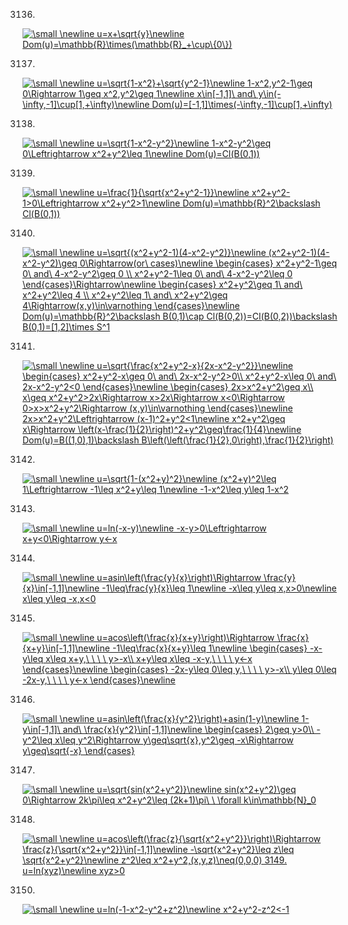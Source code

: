 3136.

<a href="https://www.codecogs.com/eqnedit.php?latex=\inline&space;\dpi{120}&space;\small&space;\newline&space;u=x&plus;\sqrt{y}\newline&space;Dom(u)=\mathbb{R}\times(\mathbb{R}_&plus;\cup\{0\})" target="_blank"><img src="https://latex.codecogs.com/gif.latex?\inline&space;\dpi{120}&space;\small&space;\newline&space;u=x&plus;\sqrt{y}\newline&space;Dom(u)=\mathbb{R}\times(\mathbb{R}_&plus;\cup\{0\})" title="\small \newline u=x+\sqrt{y}\newline Dom(u)=\mathbb{R}\times(\mathbb{R}_+\cup\{0\})" /></a>

3137.

<a href="https://www.codecogs.com/eqnedit.php?latex=\inline&space;\dpi{120}&space;\small&space;\newline&space;u=\sqrt{1-x^2}&plus;\sqrt{y^2-1}\newline&space;1-x^2,y^2-1\geq&space;0\Rightarrow&space;1\geq&space;x^2,y^2\geq&space;1\newline&space;x\in[-1,1]\&space;and\&space;y\in(-\infty,-1]\cup[1,&plus;\infty)\newline&space;Dom(u)=[-1,1]\times(-\infty,-1]\cup[1,&plus;\infty)" target="_blank"><img src="https://latex.codecogs.com/gif.latex?\inline&space;\dpi{120}&space;\small&space;\newline&space;u=\sqrt{1-x^2}&plus;\sqrt{y^2-1}\newline&space;1-x^2,y^2-1\geq&space;0\Rightarrow&space;1\geq&space;x^2,y^2\geq&space;1\newline&space;x\in[-1,1]\&space;and\&space;y\in(-\infty,-1]\cup[1,&plus;\infty)\newline&space;Dom(u)=[-1,1]\times(-\infty,-1]\cup[1,&plus;\infty)" title="\small \newline u=\sqrt{1-x^2}+\sqrt{y^2-1}\newline 1-x^2,y^2-1\geq 0\Rightarrow 1\geq x^2,y^2\geq 1\newline x\in[-1,1]\ and\ y\in(-\infty,-1]\cup[1,+\infty)\newline Dom(u)=[-1,1]\times(-\infty,-1]\cup[1,+\infty)" /></a>

3138.

<a href="https://www.codecogs.com/eqnedit.php?latex=\inline&space;\dpi{120}&space;\small&space;\newline&space;u=\sqrt{1-x^2-y^2}\newline&space;1-x^2-y^2\geq&space;0\Leftrightarrow&space;x^2&plus;y^2\leq&space;1\newline&space;Dom(u)=Cl(B(0,1))" target="_blank"><img src="https://latex.codecogs.com/gif.latex?\inline&space;\dpi{120}&space;\small&space;\newline&space;u=\sqrt{1-x^2-y^2}\newline&space;1-x^2-y^2\geq&space;0\Leftrightarrow&space;x^2&plus;y^2\leq&space;1\newline&space;Dom(u)=Cl(B(0,1))" title="\small \newline u=\sqrt{1-x^2-y^2}\newline 1-x^2-y^2\geq 0\Leftrightarrow x^2+y^2\leq 1\newline Dom(u)=Cl(B(0,1))" /></a>

3139.

<a href="https://www.codecogs.com/eqnedit.php?latex=\inline&space;\dpi{120}&space;\small&space;\newline&space;u=\frac{1}{\sqrt{x^2&plus;y^2-1}}\newline&space;x^2&plus;y^2-1>0\Leftrightarrow&space;x^2&plus;y^2>1\newline&space;Dom(u)=\mathbb{R}^2\backslash&space;Cl(B(0,1))" target="_blank"><img src="https://latex.codecogs.com/gif.latex?\inline&space;\dpi{120}&space;\small&space;\newline&space;u=\frac{1}{\sqrt{x^2&plus;y^2-1}}\newline&space;x^2&plus;y^2-1>0\Leftrightarrow&space;x^2&plus;y^2>1\newline&space;Dom(u)=\mathbb{R}^2\backslash&space;Cl(B(0,1))" title="\small \newline u=\frac{1}{\sqrt{x^2+y^2-1}}\newline x^2+y^2-1>0\Leftrightarrow x^2+y^2>1\newline Dom(u)=\mathbb{R}^2\backslash Cl(B(0,1))" /></a>

3140.

<a href="https://www.codecogs.com/eqnedit.php?latex=\inline&space;\dpi{120}&space;\small&space;\newline&space;u=\sqrt{(x^2&plus;y^2-1)(4-x^2-y^2)}\newline&space;(x^2&plus;y^2-1)(4-x^2-y^2)\geq&space;0\Rightarrow(or\&space;cases)\newline&space;\begin{cases}&space;x^2&plus;y^2-1\geq&space;0\&space;and\&space;4-x^2-y^2\geq&space;0&space;\\&space;x^2&plus;y^2-1\leq&space;0\&space;and\&space;4-x^2-y^2\leq&space;0&space;\end{cases}\Rightarrow\newline&space;\begin{cases}&space;x^2&plus;y^2\geq&space;1\&space;and\&space;x^2&plus;y^2\leq&space;4&space;\\&space;x^2&plus;y^2\leq&space;1\&space;and\&space;x^2&plus;y^2\geq&space;4\Rightarrow(x,y)\in\varnothing&space;\end{cases}\newline&space;Dom(u)=\mathbb{R}^2\backslash&space;B(0,1)\cap&space;Cl(B(0,2))=Cl(B(0,2))\backslash&space;B(0,1)=[1,2]\times&space;S^1" target="_blank"><img src="https://latex.codecogs.com/gif.latex?\inline&space;\dpi{120}&space;\small&space;\newline&space;u=\sqrt{(x^2&plus;y^2-1)(4-x^2-y^2)}\newline&space;(x^2&plus;y^2-1)(4-x^2-y^2)\geq&space;0\Rightarrow(or\&space;cases)\newline&space;\begin{cases}&space;x^2&plus;y^2-1\geq&space;0\&space;and\&space;4-x^2-y^2\geq&space;0&space;\\&space;x^2&plus;y^2-1\leq&space;0\&space;and\&space;4-x^2-y^2\leq&space;0&space;\end{cases}\Rightarrow\newline&space;\begin{cases}&space;x^2&plus;y^2\geq&space;1\&space;and\&space;x^2&plus;y^2\leq&space;4&space;\\&space;x^2&plus;y^2\leq&space;1\&space;and\&space;x^2&plus;y^2\geq&space;4\Rightarrow(x,y)\in\varnothing&space;\end{cases}\newline&space;Dom(u)=\mathbb{R}^2\backslash&space;B(0,1)\cap&space;Cl(B(0,2))=Cl(B(0,2))\backslash&space;B(0,1)=[1,2]\times&space;S^1" title="\small \newline u=\sqrt{(x^2+y^2-1)(4-x^2-y^2)}\newline (x^2+y^2-1)(4-x^2-y^2)\geq 0\Rightarrow(or\ cases)\newline \begin{cases} x^2+y^2-1\geq 0\ and\ 4-x^2-y^2\geq 0 \\ x^2+y^2-1\leq 0\ and\ 4-x^2-y^2\leq 0 \end{cases}\Rightarrow\newline \begin{cases} x^2+y^2\geq 1\ and\ x^2+y^2\leq 4 \\ x^2+y^2\leq 1\ and\ x^2+y^2\geq 4\Rightarrow(x,y)\in\varnothing \end{cases}\newline Dom(u)=\mathbb{R}^2\backslash B(0,1)\cap Cl(B(0,2))=Cl(B(0,2))\backslash B(0,1)=[1,2]\times S^1" /></a>

3141.

<a href="https://www.codecogs.com/eqnedit.php?latex=\inline&space;\dpi{120}&space;\small&space;\newline&space;u=\sqrt{\frac{x^2&plus;y^2-x}{2x-x^2-y^2}}\newline&space;\begin{cases}&space;x^2&plus;y^2-x\geq&space;0\&space;and\&space;2x-x^2-y^2>0\\&space;x^2&plus;y^2-x\leq&space;0\&space;and\&space;2x-x^2-y^2<0&space;\end{cases}\newline&space;\begin{cases}&space;2x>x^2&plus;y^2\geq&space;x\\&space;x\geq&space;x^2&plus;y^2>2x\Rightarrow&space;x>2x\Rightarrow&space;x<0\Rightarrow&space;0>x>x^2&plus;y^2\Rightarrow&space;(x,y)\in\varnothing&space;\end{cases}\newline&space;2x>x^2&plus;y^2\Leftrightarrow&space;(x-1)^2&plus;y^2<1\newline&space;x^2&plus;y^2\geq&space;x\Rightarrow&space;\left(x-\frac{1}{2}\right)^2&plus;y^2\geq\frac{1}{4}\newline&space;Dom(u)=B((1,0),1)\backslash&space;B\left(\left(\frac{1}{2},0\right),\frac{1}{2}\right)" target="_blank"><img src="https://latex.codecogs.com/gif.latex?\inline&space;\dpi{120}&space;\small&space;\newline&space;u=\sqrt{\frac{x^2&plus;y^2-x}{2x-x^2-y^2}}\newline&space;\begin{cases}&space;x^2&plus;y^2-x\geq&space;0\&space;and\&space;2x-x^2-y^2>0\\&space;x^2&plus;y^2-x\leq&space;0\&space;and\&space;2x-x^2-y^2<0&space;\end{cases}\newline&space;\begin{cases}&space;2x>x^2&plus;y^2\geq&space;x\\&space;x\geq&space;x^2&plus;y^2>2x\Rightarrow&space;x>2x\Rightarrow&space;x<0\Rightarrow&space;0>x>x^2&plus;y^2\Rightarrow&space;(x,y)\in\varnothing&space;\end{cases}\newline&space;2x>x^2&plus;y^2\Leftrightarrow&space;(x-1)^2&plus;y^2<1\newline&space;x^2&plus;y^2\geq&space;x\Rightarrow&space;\left(x-\frac{1}{2}\right)^2&plus;y^2\geq\frac{1}{4}\newline&space;Dom(u)=B((1,0),1)\backslash&space;B\left(\left(\frac{1}{2},0\right),\frac{1}{2}\right)" title="\small \newline u=\sqrt{\frac{x^2+y^2-x}{2x-x^2-y^2}}\newline \begin{cases} x^2+y^2-x\geq 0\ and\ 2x-x^2-y^2>0\\ x^2+y^2-x\leq 0\ and\ 2x-x^2-y^2<0 \end{cases}\newline \begin{cases} 2x>x^2+y^2\geq x\\ x\geq x^2+y^2>2x\Rightarrow x>2x\Rightarrow x<0\Rightarrow 0>x>x^2+y^2\Rightarrow (x,y)\in\varnothing \end{cases}\newline 2x>x^2+y^2\Leftrightarrow (x-1)^2+y^2<1\newline x^2+y^2\geq x\Rightarrow \left(x-\frac{1}{2}\right)^2+y^2\geq\frac{1}{4}\newline Dom(u)=B((1,0),1)\backslash B\left(\left(\frac{1}{2},0\right),\frac{1}{2}\right)" /></a>

3142.

<a href="https://www.codecogs.com/eqnedit.php?latex=\inline&space;\dpi{120}&space;\small&space;\newline&space;u=\sqrt{1-(x^2&plus;y)^2}\newline&space;(x^2&plus;y)^2\leq&space;1\Leftrightarrow&space;-1\leq&space;x^2&plus;y\leq&space;1\newline&space;-1-x^2\leq&space;y\leq&space;1-x^2" target="_blank"><img src="https://latex.codecogs.com/gif.latex?\inline&space;\dpi{120}&space;\small&space;\newline&space;u=\sqrt{1-(x^2&plus;y)^2}\newline&space;(x^2&plus;y)^2\leq&space;1\Leftrightarrow&space;-1\leq&space;x^2&plus;y\leq&space;1\newline&space;-1-x^2\leq&space;y\leq&space;1-x^2" title="\small \newline u=\sqrt{1-(x^2+y)^2}\newline (x^2+y)^2\leq 1\Leftrightarrow -1\leq x^2+y\leq 1\newline -1-x^2\leq y\leq 1-x^2" /></a>

3143.

<a href="https://www.codecogs.com/eqnedit.php?latex=\inline&space;\dpi{120}&space;\small&space;\newline&space;u=ln(-x-y)\newline&space;-x-y>0\Leftrightarrow&space;x&plus;y<0\Rightarrow&space;y<-x" target="_blank"><img src="https://latex.codecogs.com/gif.latex?\inline&space;\dpi{120}&space;\small&space;\newline&space;u=ln(-x-y)\newline&space;-x-y>0\Leftrightarrow&space;x&plus;y<0\Rightarrow&space;y<-x" title="\small \newline u=ln(-x-y)\newline -x-y>0\Leftrightarrow x+y<0\Rightarrow y<-x" /></a>

3144.

<a href="https://www.codecogs.com/eqnedit.php?latex=\inline&space;\dpi{120}&space;\small&space;\newline&space;u=asin\left(\frac{y}{x}\right)\Rightarrow&space;\frac{y}{x}\in[-1,1]\newline&space;-1\leq\frac{y}{x}\leq&space;1\newline&space;-x\leq&space;y\leq&space;x,x>0\newline&space;x\leq&space;y\leq&space;-x,x<0" target="_blank"><img src="https://latex.codecogs.com/gif.latex?\inline&space;\dpi{120}&space;\small&space;\newline&space;u=asin\left(\frac{y}{x}\right)\Rightarrow&space;\frac{y}{x}\in[-1,1]\newline&space;-1\leq\frac{y}{x}\leq&space;1\newline&space;-x\leq&space;y\leq&space;x,x>0\newline&space;x\leq&space;y\leq&space;-x,x<0" title="\small \newline u=asin\left(\frac{y}{x}\right)\Rightarrow \frac{y}{x}\in[-1,1]\newline -1\leq\frac{y}{x}\leq 1\newline -x\leq y\leq x,x>0\newline x\leq y\leq -x,x<0" /></a>

3145.

<a href="https://www.codecogs.com/eqnedit.php?latex=\inline&space;\dpi{120}&space;\small&space;\newline&space;u=acos\left(\frac{x}{x&plus;y}\right)\Rightarrow&space;\frac{x}{x&plus;y}\in[-1,1]\newline&space;-1\leq\frac{x}{x&plus;y}\leq&space;1\newline&space;\begin{cases}&space;-x-y\leq&space;x\leq&space;x&plus;y,\&space;\&space;\&space;\&space;y>-x\\&space;x&plus;y\leq&space;x\leq&space;-x-y,\&space;\&space;\&space;\&space;y<-x&space;\end{cases}\newline&space;\begin{cases}&space;-2x-y\leq&space;0\leq&space;y,\&space;\&space;\&space;\&space;y>-x\\&space;y\leq&space;0\leq&space;-2x-y,\&space;\&space;\&space;\&space;y<-x&space;\end{cases}\newline" target="_blank"><img src="https://latex.codecogs.com/gif.latex?\inline&space;\dpi{120}&space;\small&space;\newline&space;u=acos\left(\frac{x}{x&plus;y}\right)\Rightarrow&space;\frac{x}{x&plus;y}\in[-1,1]\newline&space;-1\leq\frac{x}{x&plus;y}\leq&space;1\newline&space;\begin{cases}&space;-x-y\leq&space;x\leq&space;x&plus;y,\&space;\&space;\&space;\&space;y>-x\\&space;x&plus;y\leq&space;x\leq&space;-x-y,\&space;\&space;\&space;\&space;y<-x&space;\end{cases}\newline&space;\begin{cases}&space;-2x-y\leq&space;0\leq&space;y,\&space;\&space;\&space;\&space;y>-x\\&space;y\leq&space;0\leq&space;-2x-y,\&space;\&space;\&space;\&space;y<-x&space;\end{cases}\newline" title="\small \newline u=acos\left(\frac{x}{x+y}\right)\Rightarrow \frac{x}{x+y}\in[-1,1]\newline -1\leq\frac{x}{x+y}\leq 1\newline \begin{cases} -x-y\leq x\leq x+y,\ \ \ \ y>-x\\ x+y\leq x\leq -x-y,\ \ \ \ y<-x \end{cases}\newline \begin{cases} -2x-y\leq 0\leq y,\ \ \ \ y>-x\\ y\leq 0\leq -2x-y,\ \ \ \ y<-x \end{cases}\newline" /></a>

3146.

<a href="https://www.codecogs.com/eqnedit.php?latex=\inline&space;\dpi{120}&space;\small&space;\newline&space;u=asin\left(\frac{x}{y^2}\right)&plus;asin(1-y)\newline&space;1-y\in[-1,1]\&space;and\&space;\frac{x}{y^2}\in[-1,1]\newline&space;\begin{cases}&space;2\geq&space;y>0\\&space;-y^2\leq&space;x\leq&space;y^2\Rightarrow&space;y\geq\sqrt{x},y^2\geq&space;-x\Rightarrow&space;y\geq\sqrt{-x}&space;\end{cases}" target="_blank"><img src="https://latex.codecogs.com/gif.latex?\inline&space;\dpi{120}&space;\small&space;\newline&space;u=asin\left(\frac{x}{y^2}\right)&plus;asin(1-y)\newline&space;1-y\in[-1,1]\&space;and\&space;\frac{x}{y^2}\in[-1,1]\newline&space;\begin{cases}&space;2\geq&space;y>0\\&space;-y^2\leq&space;x\leq&space;y^2\Rightarrow&space;y\geq\sqrt{x},y^2\geq&space;-x\Rightarrow&space;y\geq\sqrt{-x}&space;\end{cases}" title="\small \newline u=asin\left(\frac{x}{y^2}\right)+asin(1-y)\newline 1-y\in[-1,1]\ and\ \frac{x}{y^2}\in[-1,1]\newline \begin{cases} 2\geq y>0\\ -y^2\leq x\leq y^2\Rightarrow y\geq\sqrt{x},y^2\geq -x\Rightarrow y\geq\sqrt{-x} \end{cases}" /></a>

3147.

<a href="https://www.codecogs.com/eqnedit.php?latex=\inline&space;\dpi{120}&space;\small&space;\newline&space;u=\sqrt{sin(x^2&plus;y^2)}\newline&space;sin(x^2&plus;y^2)\geq&space;0\Rightarrow&space;2k\pi\leq&space;x^2&plus;y^2\leq&space;(2k&plus;1)\pi\&space;\&space;\forall&space;k\in\mathbb{N}_0" target="_blank"><img src="https://latex.codecogs.com/gif.latex?\inline&space;\dpi{120}&space;\small&space;\newline&space;u=\sqrt{sin(x^2&plus;y^2)}\newline&space;sin(x^2&plus;y^2)\geq&space;0\Rightarrow&space;2k\pi\leq&space;x^2&plus;y^2\leq&space;(2k&plus;1)\pi\&space;\&space;\forall&space;k\in\mathbb{N}_0" title="\small \newline u=\sqrt{sin(x^2+y^2)}\newline sin(x^2+y^2)\geq 0\Rightarrow 2k\pi\leq x^2+y^2\leq (2k+1)\pi\ \ \forall k\in\mathbb{N}_0" /></a>

3148.

<a href="https://www.codecogs.com/eqnedit.php?latex=\inline&space;\dpi{120}&space;\small&space;\newline&space;u=acos\left(\frac{z}{\sqrt{x^2&plus;y^2}}\right)\Rightarrow&space;\frac{z}{\sqrt{x^2&plus;y^2}}\in[-1,1]\newline&space;-\sqrt{x^2&plus;y^2}\leq&space;z\leq&space;\sqrt{x^2&plus;y^2}\newline&space;z^2\leq&space;x^2&plus;y^2,(x,y,z)\neq(0,0,0)&space;3149.&space;u=ln(xyz)\newline&space;xyz>0" target="_blank"><img src="https://latex.codecogs.com/gif.latex?\inline&space;\dpi{120}&space;\small&space;\newline&space;u=acos\left(\frac{z}{\sqrt{x^2&plus;y^2}}\right)\Rightarrow&space;\frac{z}{\sqrt{x^2&plus;y^2}}\in[-1,1]\newline&space;-\sqrt{x^2&plus;y^2}\leq&space;z\leq&space;\sqrt{x^2&plus;y^2}\newline&space;z^2\leq&space;x^2&plus;y^2,(x,y,z)\neq(0,0,0)&space;3149.&space;u=ln(xyz)\newline&space;xyz>0" title="\small \newline u=acos\left(\frac{z}{\sqrt{x^2+y^2}}\right)\Rightarrow \frac{z}{\sqrt{x^2+y^2}}\in[-1,1]\newline -\sqrt{x^2+y^2}\leq z\leq \sqrt{x^2+y^2}\newline z^2\leq x^2+y^2,(x,y,z)\neq(0,0,0) 3149. u=ln(xyz)\newline xyz>0" /></a>

3150.

<a href="https://www.codecogs.com/eqnedit.php?latex=\inline&space;\dpi{120}&space;\small&space;\newline&space;u=ln(-1-x^2-y^2&plus;z^2)\newline&space;x^2&plus;y^2-z^2<-1" target="_blank"><img src="https://latex.codecogs.com/gif.latex?\inline&space;\dpi{120}&space;\small&space;\newline&space;u=ln(-1-x^2-y^2&plus;z^2)\newline&space;x^2&plus;y^2-z^2<-1" title="\small \newline u=ln(-1-x^2-y^2+z^2)\newline x^2+y^2-z^2<-1" /></a>
